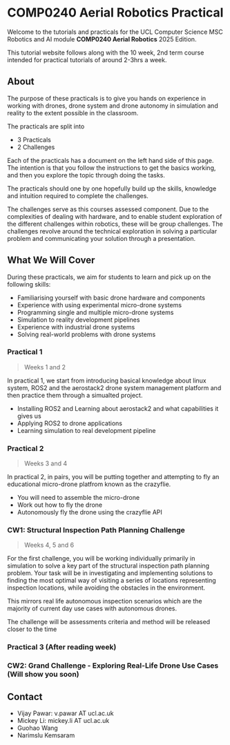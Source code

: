 # COMP0240 Aerial Robotics Practical

Welcome to the tutorials and practicals for the UCL Computer Science MSC Robotics and AI module **COMP0240 Aerial Robotics** 2025 Edition. 

This tutorial website follows along with the 10 week, 2nd term course intended for practical tutorials of around 2-3hrs a week. 

## About

The purpose of these practicals is to give you hands on experience in working with drones, drone system and drone autonomy in simulation and reality to the extent possible in the classroom.  

The practicals are split into 
- 3 Practicals
- 2 Challenges

Each of the practicals has a document on the left hand side of this page. The intention is that you follow the instructions to get the basics working, and then you explore the topic through doing the tasks. 

The practicals should one by one hopefully build up the skills, knowledge and intuition required to complete the challenges.

The challenges serve as this courses assessed component. Due to the complexities of dealing with hardware, and to enable student exploration of the different challenges within robotics, these will be group challenges. The challenges revolve around the technical exploration in solving a particular problem and communicating your solution through a presentation.  

## What We Will Cover

During these practicals, we aim for students to learn and pick up on the following skills:

- Familiarising yourself with basic drone hardware and components 
- Experience with using experimental micro-drone systems 
- Programming single and multiple micro-drone systems 
- Simulation to reality development pipelines
- Experience with industrial drone systems
- Solving real-world problems with drone systems 


### Practical 1

> Weeks 1 and 2

In practical 1, we start from introducing basical knowledge about linux system, ROS2 and the aerostack2 drone system management platform and then practice them through a simualted project. 

- Installing ROS2 and Learning about aerostack2 and what capabilities it gives us
- Applying ROS2 to drone applications 
- Learning simulation to real development pipeline 

### Practical 2 

> Weeks 3 and 4

In practical 2, in pairs, you will be putting together and attempting to fly an educational micro-drone platfrom known as the crazyflie. 

- You will need to assemble the micro-drone
- Work out how to fly the drone
- Autonomously fly the drone using the crazyflie API

### CW1: Structural Inspection Path Planning Challenge

> Weeks 4, 5 and 6

For the first challenge, you will be working individually primarily in simulation to solve a key part of the structural inspection path planning problem. Your task will be in investigating and implementing solutions to finding the most optimal way of visiting a series of locations representing inspection locations, while avoiding the obstacles in the environment. 

This mirrors real life autonomous inspection scenarios which are the majority of current day use cases with autonomous drones. 

The challenge will be assessments criteria and method will be released closer to the time 

### Practical 3 (After reading week)

<!-- > Week 7

In practical 3, we now introduce some more widely used systems within the drone ecosystem, namely the Pixhawk flight controller, PX4 flight control firmware stack and associated tools. The aim is to give some experience within systems which are more widely used in industry and research all over the world. 

In the session there will be a mix of software-in-the-loop (SITL) simulation of drones using PX4 on Ubuntu, as well as hands on dissection of a small PX4 based quadcopter to understand the hardware setup. Hopefully by the end of the session we will be able to hook up the STIL with ROS2 and Aerostack2 -->

### CW2: Grand Challenge - Exploring Real-Life Drone Use Cases (Will show you soon)

<!-- > Weeks 8, 9 and 10

In the last few weeks, you will be working in teams to complete the grand challenge in which will choose a particular scenario and solve the problem using one or more drones with the tools we have shown you. Your team will emulate a start-up type setup as a primary deliverable will be a 4 minute pitch to deliver to a panel of investors demonstrating your solution. 

The scenarios available, team sizes and assessment criteria will be released closer to the time. -->

## Contact

- Vijay Pawar: v.pawar AT ucl.ac.uk
- Mickey Li: mickey.li AT ucl.ac.uk
- Guohao Wang
- Narimslu Kemsaram
